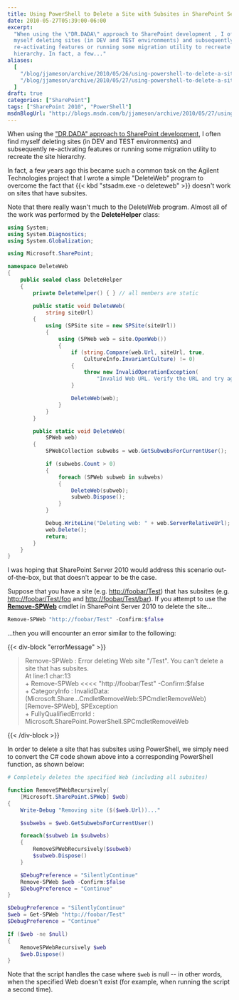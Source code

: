 ```yaml
---
title: Using PowerShell to Delete a Site with Subsites in SharePoint Server 2010
date: 2010-05-27T05:39:00-06:00
excerpt:
  "When using the \"DR.DADA\" approach to SharePoint development , I often find
  myself deleting sites (in DEV and TEST environments) and subsequently
  re-activating features or running some migration utility to recreate the site
  hierarchy. In fact, a few..."
aliases:
  [
    "/blog/jjameson/archive/2010/05/26/using-powershell-to-delete-a-site-with-subsites-in-sharepoint-server-2010.aspx",
    "/blog/jjameson/archive/2010/05/27/using-powershell-to-delete-a-site-with-subsites-in-sharepoint-server-2010.aspx",
  ]
draft: true
categories: ["SharePoint"]
tags: ["SharePoint 2010", "PowerShell"]
msdnBlogUrl: "http://blogs.msdn.com/b/jjameson/archive/2010/05/27/using-powershell-to-delete-a-site-with-subsites-in-sharepoint-server-2010.aspx"
---
```


When using the
["DR.DADA" approach to SharePoint development](/blog/jjameson/2009/03/31/introducing-the-dr-dada-approach-to-sharepoint-development),
I often find myself deleting sites (in DEV and TEST environments) and
subsequently re-activating features or running some migration utility to
recreate the site hierarchy.

In fact, a few years ago this became such a common task on the Agilent
Technologies project that I wrote a simple "DeleteWeb" program to overcome the
fact that {{< kbd "stsadm.exe -o deleteweb" >}} doesn't work on sites that have
subsites.

Note that there really wasn't much to the DeleteWeb program. Almost all of the
work was performed by the **DeleteHelper** class:

```C#
using System;
using System.Diagnostics;
using System.Globalization;

using Microsoft.SharePoint;

namespace DeleteWeb
{
    public sealed class DeleteHelper
    {
        private DeleteHelper() { } // all members are static

        public static void DeleteWeb(
            string siteUrl)
        {
            using (SPSite site = new SPSite(siteUrl))
            {
                using (SPWeb web = site.OpenWeb())
                {
                    if (string.Compare(web.Url, siteUrl, true,
                        CultureInfo.InvariantCulture) != 0)
                    {
                        throw new InvalidOperationException(
                            "Invalid Web URL. Verify the URL and try again.");
                    }

                    DeleteWeb(web);
                }
            }
        }

        public static void DeleteWeb(
            SPWeb web)
        {
            SPWebCollection subwebs = web.GetSubwebsForCurrentUser();

            if (subwebs.Count > 0)
            {
                foreach (SPWeb subweb in subwebs)
                {
                    DeleteWeb(subweb);
                    subweb.Dispose();
                }
            }

            Debug.WriteLine("Deleting web: " + web.ServerRelativeUrl);
            web.Delete();
            return;
        }
    }
}
```

I was hoping that SharePoint Server 2010 would address this scenario
out-of-the-box, but that doesn't appear to be the case.

Suppose that you have a site (e.g. [http://foobar/Test](http://foobar/Test))
that has subsites (e.g. [http://foobar/Test/foo](http://foobar/Test/foo) and
[http://foobar/Test/bar](http://foobar/Test/bar)). If you attempt to use the
**[Remove-SPWeb](http://technet.microsoft.com/en-us/library/ff607890.aspx)**
cmdlet in SharePoint Server 2010 to delete the site...

```PowerShell
Remove-SPWeb "http://foobar/Test" -Confirm:$false
```

...then you will encounter an error similar to the following:

{{< div-block "errorMessage" >}}

> Remove-SPWeb : Error deleting Web site "/Test". You can't delete a site that
> has subsites.\
> At line:1 char:13\
> \+ Remove-SPWeb &lt;&lt;&lt;&lt; "http://foobar/Test" -Confirm:$false\
> \+ CategoryInfo : InvalidData:
> (Microsoft.Share...CmdletRemoveWeb:SPCmdletRemoveWeb) [Remove-SPWeb],
> SPException\
> \+ FullyQualifiedErrorId : Microsoft.SharePoint.PowerShell.SPCmdletRemoveWeb

{{< /div-block >}}

In order to delete a site that has subsites using PowerShell, we simply need to
convert the C# code shown above into a corresponding PowerShell function, as
shown below:

```PowerShell
# Completely deletes the specified Web (including all subsites)

function RemoveSPWebRecursively(
    [Microsoft.SharePoint.SPWeb] $web)
{
    Write-Debug "Removing site ($($web.Url))..."

    $subwebs = $web.GetSubwebsForCurrentUser()

    foreach($subweb in $subwebs)
    {
        RemoveSPWebRecursively($subweb)
        $subweb.Dispose()
    }

    $DebugPreference = "SilentlyContinue"
    Remove-SPWeb $web -Confirm:$false
    $DebugPreference = "Continue"
}

$DebugPreference = "SilentlyContinue"
$web = Get-SPWeb "http://foobar/Test"
$DebugPreference = "Continue"

If ($web -ne $null)
{
    RemoveSPWebRecursively $web
    $web.Dispose()
}
```

Note that the script handles the case where `$web` is null -- in other words,
when the specified Web doesn't exist (for example, when running the script a
second time).
